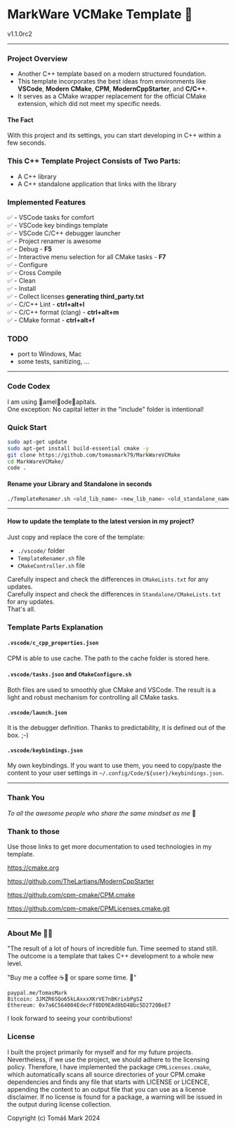 
# MarkWare VCMake Template 🎁
v1.1.0rc2 

---

### Project Overview

- Another C++ template based on a modern structured foundation.
- This template incorporates the best ideas from environments like **VSCode**, **Modern CMake**, **CPM**, **ModernCppStarter**, and **C/C++**.
- It serves as a CMake wrapper replacement for the official CMake extension, which did not meet my specific needs.

#### The Fact

With this project and its settings, you can start developing in C++ within a few seconds.

### This C++ Template Project Consists of Two Parts:

- A C++ library
- A C++ standalone application that links with the library
  
### Implemented Features 

✅ - VSCode tasks for comfort  
✅ - VSCode key bindings template  
✅ - VSCode C/C++ debugger launcher  
✅ - Project renamer is awesome  
✅ - Debug - **F5**  
✅ - Interactive menu selection for all CMake tasks - **F7**  
✅ - Configure  
✅ - Cross Compile  
✅ - Clean  
✅ - Install  
✅ - Collect licenses **generating third_party.txt**  
✅ - C/C++ Lint - **ctrl+alt+l**  
✅ - C/C++ format (clang) - **ctrl+alt+m**  
✅ - CMake format - **ctrl+alt+f**

### TODO

- port to Windows, Mac
- some tests, sanitizing, ...

---

### Code Codex

I am using 🐫amel🐫ode🐫apitals.  
One exception: No capital letter in the "include" folder is intentional!

### Quick Start

```bash
sudo apt-get update
sudo apt-get install build-essential cmake -y
git clone https://github.com/tomasmark79/MarkWareVCMake
cd MarkWareVCMake/
code .
```

#### Rename your Library and Standalone in seconds

```bash
./TemplateRenamer.sh <old_lib_name> <new_lib_name> <old_standalone_name> <new_standalone_name>
```

---

#### How to update the template to the latest version in my project?

Just copy and replace the core of the template:
- `./vscode/` folder
- `TemplateRenamer.sh` file
- `CMakeController.sh` file

Carefully inspect and check the differences in `CMakeLists.txt` for any updates.  
Carefully inspect and check the differences in `Standalone/CMakeLists.txt` for any updates.  
That's all.

### Template Parts Explanation

#### `.vscode/c_cpp_properties.json`

CPM is able to use cache. The path to the cache folder is stored here.

#### `.vscode/tasks.json` and `CMakeConfigure.sh`

Both files are used to smoothly glue CMake and VSCode. The result is a light and robust mechanism for controlling all CMake tasks.

#### `.vscode/launch.json`

It is the debugger definition. Thanks to predictability, it is defined out of the box. ;-)

#### `.vscode/keybindings.json`

My own keybindings. If you want to use them, you need to copy/paste the content to your user settings in `~/.config/Code/${user}/keybindings.json`.

---

### Thank You 

*To all the awesome people who share the same mindset as me* 🙏

### Thank to those

Use those links to get more documentation to used technologies in my template.

https://cmake.org

https://github.com/TheLartians/ModernCppStarter

https://github.com/cpm-cmake/CPM.cmake

https://github.com/cpm-cmake/CPMLicenses.cmake.git


---

### About Me 👨‍💻

"The result of a lot of hours of incredible fun. Time seemed to stand still. The outcome is a template that takes C++ development to a whole new level. 
    
"Buy me a coffee ☕🍵 or spare some time. 🙂"

```
paypal.me/TomasMark
Bitcoin: 3JMZR6SQo65kLAxxxXKrVE7nBKrixbPgSZ
Ethereum: 0x7a6C564004EdecFf8DD9EAd8bD4Bbc5D2720BeE7
```

I look forward to seeing your contributions!

### License
I built the project primarily for myself and for my future projects. Nevertheless, if we use the project, we should adhere to the licensing policy. Therefore, I have implemented the package `CPMLicenses.cmake`, which automatically scans all source directories of your CPM.cmake dependencies and finds any file that starts with LICENSE or LICENCE, appending the content to an output file that you can use as a license disclaimer. If no license is found for a package, a warning will be issued in the output during license collection.


Copyright (c) Tomáš Mark 2024 



